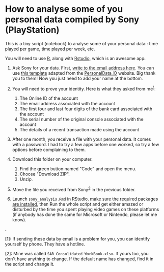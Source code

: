 # How to analyse some of you personal data compiled by Sony (PlayStation)
This is a tiny script (notebook) to analyse some of your personal data : time played per game, time played per week, etc.

You will need to use [R](https://cran.r-project.org/mirrors.html), along with [Rstudio](https://rstudio.com/products/rstudio/download/), which is an awesome app.

1. Ask Sony for your data. First, [write to the email address here](https://www.playstation.com/en-gb/legal/careers-privacy-notice/). You can use [this template](https://github.com/yrochat/sony_personal_data/blob/main/letter_to_sony_template) adapted from the [PersonalData.IO](personaldata.io) website. Big thank you to them! Now you just need to add your name at the bottom. 
2. You will need to prove your identity. Here is what they asked from me<sup>[1](#myfootnote1)</sup>:

    1. The Online ID of the account
    2. The email address associated with the account
    3. The first four and last four digits of the bank card associated with the account
    4. The serial number of the original console associated with the account
    5. The details of a recent transaction made using the account

3. After one month, you receive a file with your personal data. It comes with a password. I had to try a few apps before one worked, so try a few options before complaining to them.
4. Download this folder on your computer.

    1. Find the green button named "Code" and open the menu.
    2. Choose "Download ZIP".
    3. Unzip.
    
5. Move the file you received from Sony<sup>[2](#myfootnote2)</sup> in the previous folder.
6. Launch `sony_analysis.Rmd` in RStudio, [make sure the required packages are installed](http://web.cs.ucla.edu/~gulzar/rstudio/index.html), then Run the whole script and get either amazed or disturbed by the time you spent playing video games on these platforms (if anybody has done the same for Microsoft or Nintendo, please let me know).

.

[<a name="myfootnote1">1</a>]: If sending these data by email is a problem for you, you can identify yourself by phone. They have a hotline.

[<a name="myfootnote2">2</a>]:  Mine was called `SAR Consolidated WorkBook.xlsx`. If yours too, you don't have anything to change. If the default name has changed, find it in the script and change it.

